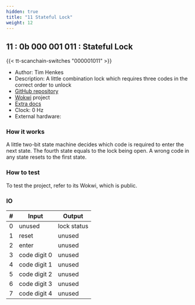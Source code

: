 ```yaml
---
hidden: true
title: "11 Stateful Lock"
weight: 12
---
```


## 11 : 0b 000 001 011 : Stateful Lock

{{< tt-scanchain-switches "000001011" >}}

* Author: Tim Henkes
* Description: A little combination lock which requires three codes in the correct order to unlock
* [GitHub repository](https://github.com/Syndace/tt03-stateful-lock)
* [Wokwi](https://wokwi.com/projects/359357227471086593) project
* [Extra docs]()
* Clock: 0 Hz
* External hardware: 



### How it works

A little two-bit state machine decides which code is required to enter the next state. The fourth state equals to the lock being open. A wrong code in any state resets to the first state.


### How to test

To test the project, refer to its Wokwi, which is public.


### IO

| # | Input        | Output       |
|---|--------------|--------------|
| 0 | unused  | lock status |
| 1 | reset  | unused |
| 2 | enter  | unused |
| 3 | code digit 0  | unused |
| 4 | code digit 1  | unused |
| 5 | code digit 2  | unused |
| 6 | code digit 3  | unused |
| 7 | code digit 4  | unused |
